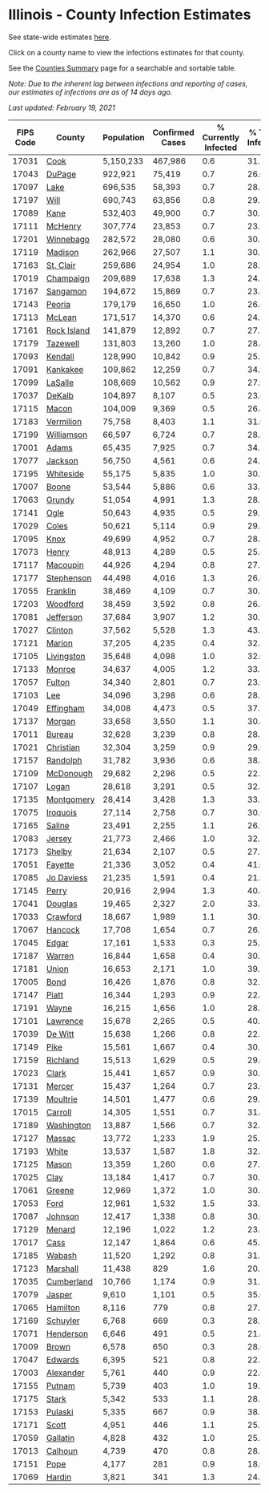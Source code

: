 # Illinois - County Infection Estimates

See state-wide estimates [here](/infections/us-il).

Click on a county name to view the infections estimates for that county.

See the [Counties Summary](/infections/summary-counties) page for a searchable and sortable table.

*Note: Due to the inherent lag between infections and reporting of cases, our estimates of infections are as of 14 days ago.*

*Last updated: February 19, 2021*

|   FIPS Code |                     County |   Population |   Confirmed Cases |   % Currently Infected |   % Total Infected |
|-------------|----------------------------|--------------|-------------------|------------------------|--------------------|
|       17031 |               [Cook](cook) |    5,150,233 |           467,986 |                    0.6 |               31.5 |
|       17043 |           [DuPage](dupage) |      922,921 |            75,419 |                    0.7 |               26.0 |
|       17097 |               [Lake](lake) |      696,535 |            58,393 |                    0.7 |               28.1 |
|       17197 |               [Will](will) |      690,743 |            63,856 |                    0.8 |               29.2 |
|       17089 |               [Kane](kane) |      532,403 |            49,900 |                    0.7 |               30.1 |
|       17111 |         [McHenry](mchenry) |      307,774 |            23,853 |                    0.7 |               23.7 |
|       17201 |     [Winnebago](winnebago) |      282,572 |            28,080 |                    0.6 |               30.5 |
|       17119 |         [Madison](madison) |      262,966 |            27,507 |                    1.1 |               30.2 |
|       17163 |     [St. Clair](st.-clair) |      259,686 |            24,954 |                    1.0 |               28.5 |
|       17019 |     [Champaign](champaign) |      209,689 |            17,638 |                    1.3 |               24.5 |
|       17167 |       [Sangamon](sangamon) |      194,672 |            15,869 |                    0.7 |               23.8 |
|       17143 |           [Peoria](peoria) |      179,179 |            16,650 |                    1.0 |               26.6 |
|       17113 |           [McLean](mclean) |      171,517 |            14,370 |                    0.6 |               24.2 |
|       17161 | [Rock Island](rock-island) |      141,879 |            12,892 |                    0.7 |               27.7 |
|       17179 |       [Tazewell](tazewell) |      131,803 |            13,260 |                    1.0 |               28.4 |
|       17093 |         [Kendall](kendall) |      128,990 |            10,842 |                    0.9 |               25.7 |
|       17091 |       [Kankakee](kankakee) |      109,862 |            12,259 |                    0.7 |               34.9 |
|       17099 |         [LaSalle](lasalle) |      108,669 |            10,562 |                    0.9 |               27.9 |
|       17037 |           [DeKalb](dekalb) |      104,897 |             8,107 |                    0.5 |               23.0 |
|       17115 |             [Macon](macon) |      104,009 |             9,369 |                    0.5 |               26.4 |
|       17183 |     [Vermilion](vermilion) |       75,758 |             8,403 |                    1.1 |               31.0 |
|       17199 |   [Williamson](williamson) |       66,597 |             6,724 |                    0.7 |               28.8 |
|       17001 |             [Adams](adams) |       65,435 |             7,925 |                    0.7 |               34.7 |
|       17077 |         [Jackson](jackson) |       56,750 |             4,561 |                    0.6 |               24.3 |
|       17195 |     [Whiteside](whiteside) |       55,175 |             5,835 |                    1.0 |               30.9 |
|       17007 |             [Boone](boone) |       53,544 |             5,886 |                    0.6 |               33.7 |
|       17063 |           [Grundy](grundy) |       51,054 |             4,991 |                    1.3 |               28.1 |
|       17141 |               [Ogle](ogle) |       50,643 |             4,935 |                    0.5 |               29.1 |
|       17029 |             [Coles](coles) |       50,621 |             5,114 |                    0.9 |               29.3 |
|       17095 |               [Knox](knox) |       49,699 |             4,952 |                    0.7 |               28.8 |
|       17073 |             [Henry](henry) |       48,913 |             4,289 |                    0.5 |               25.6 |
|       17117 |       [Macoupin](macoupin) |       44,926 |             4,294 |                    0.8 |               27.2 |
|       17177 |   [Stephenson](stephenson) |       44,498 |             4,016 |                    1.3 |               26.6 |
|       17055 |       [Franklin](franklin) |       38,469 |             4,109 |                    0.7 |               30.2 |
|       17203 |       [Woodford](woodford) |       38,459 |             3,592 |                    0.8 |               26.4 |
|       17081 |     [Jefferson](jefferson) |       37,684 |             3,907 |                    1.2 |               30.1 |
|       17027 |         [Clinton](clinton) |       37,562 |             5,528 |                    1.3 |               43.5 |
|       17121 |           [Marion](marion) |       37,205 |             4,235 |                    0.4 |               32.8 |
|       17105 |   [Livingston](livingston) |       35,648 |             4,098 |                    1.0 |               32.6 |
|       17133 |           [Monroe](monroe) |       34,637 |             4,005 |                    1.2 |               33.7 |
|       17057 |           [Fulton](fulton) |       34,340 |             2,801 |                    0.7 |               23.0 |
|       17103 |                 [Lee](lee) |       34,096 |             3,298 |                    0.6 |               28.2 |
|       17049 |     [Effingham](effingham) |       34,008 |             4,473 |                    0.5 |               37.7 |
|       17137 |           [Morgan](morgan) |       33,658 |             3,550 |                    1.1 |               30.4 |
|       17011 |           [Bureau](bureau) |       32,628 |             3,239 |                    0.8 |               28.5 |
|       17021 |     [Christian](christian) |       32,304 |             3,259 |                    0.9 |               29.0 |
|       17157 |       [Randolph](randolph) |       31,782 |             3,936 |                    0.6 |               38.4 |
|       17109 |     [McDonough](mcdonough) |       29,682 |             2,296 |                    0.5 |               22.9 |
|       17107 |             [Logan](logan) |       28,618 |             3,291 |                    0.5 |               32.7 |
|       17135 |   [Montgomery](montgomery) |       28,414 |             3,428 |                    1.3 |               33.7 |
|       17075 |       [Iroquois](iroquois) |       27,114 |             2,758 |                    0.7 |               30.6 |
|       17165 |           [Saline](saline) |       23,491 |             2,255 |                    1.1 |               26.9 |
|       17083 |           [Jersey](jersey) |       21,773 |             2,466 |                    1.0 |               32.3 |
|       17173 |           [Shelby](shelby) |       21,634 |             2,107 |                    0.5 |               27.9 |
|       17051 |         [Fayette](fayette) |       21,336 |             3,052 |                    0.4 |               41.0 |
|       17085 |   [Jo Daviess](jo-daviess) |       21,235 |             1,591 |                    0.4 |               21.9 |
|       17145 |             [Perry](perry) |       20,916 |             2,994 |                    1.3 |               40.4 |
|       17041 |         [Douglas](douglas) |       19,465 |             2,327 |                    2.0 |               33.8 |
|       17033 |       [Crawford](crawford) |       18,667 |             1,989 |                    1.1 |               30.0 |
|       17067 |         [Hancock](hancock) |       17,708 |             1,654 |                    0.7 |               26.7 |
|       17045 |             [Edgar](edgar) |       17,161 |             1,533 |                    0.3 |               25.5 |
|       17187 |           [Warren](warren) |       16,844 |             1,658 |                    0.4 |               30.7 |
|       17181 |             [Union](union) |       16,653 |             2,171 |                    1.0 |               39.3 |
|       17005 |               [Bond](bond) |       16,426 |             1,876 |                    0.8 |               32.5 |
|       17147 |             [Piatt](piatt) |       16,344 |             1,293 |                    0.9 |               22.8 |
|       17191 |             [Wayne](wayne) |       16,215 |             1,656 |                    1.0 |               28.8 |
|       17101 |       [Lawrence](lawrence) |       15,678 |             2,265 |                    0.5 |               40.8 |
|       17039 |         [De Witt](de-witt) |       15,638 |             1,266 |                    0.8 |               22.7 |
|       17149 |               [Pike](pike) |       15,561 |             1,667 |                    0.4 |               30.5 |
|       17159 |       [Richland](richland) |       15,513 |             1,629 |                    0.5 |               29.6 |
|       17023 |             [Clark](clark) |       15,441 |             1,657 |                    0.9 |               30.2 |
|       17131 |           [Mercer](mercer) |       15,437 |             1,264 |                    0.7 |               23.6 |
|       17139 |       [Moultrie](moultrie) |       14,501 |             1,477 |                    0.6 |               29.2 |
|       17015 |         [Carroll](carroll) |       14,305 |             1,551 |                    0.7 |               31.4 |
|       17189 |   [Washington](washington) |       13,887 |             1,566 |                    0.7 |               32.1 |
|       17127 |           [Massac](massac) |       13,772 |             1,233 |                    1.9 |               25.1 |
|       17193 |             [White](white) |       13,537 |             1,587 |                    1.8 |               32.3 |
|       17125 |             [Mason](mason) |       13,359 |             1,260 |                    0.6 |               27.2 |
|       17025 |               [Clay](clay) |       13,184 |             1,417 |                    0.7 |               30.5 |
|       17061 |           [Greene](greene) |       12,969 |             1,372 |                    1.0 |               30.2 |
|       17053 |               [Ford](ford) |       12,961 |             1,532 |                    1.5 |               33.8 |
|       17087 |         [Johnson](johnson) |       12,417 |             1,338 |                    0.8 |               30.6 |
|       17129 |           [Menard](menard) |       12,196 |             1,022 |                    1.2 |               23.8 |
|       17017 |               [Cass](cass) |       12,147 |             1,864 |                    0.6 |               45.7 |
|       17185 |           [Wabash](wabash) |       11,520 |             1,292 |                    0.8 |               31.7 |
|       17123 |       [Marshall](marshall) |       11,438 |               829 |                    1.6 |               20.1 |
|       17035 |   [Cumberland](cumberland) |       10,766 |             1,174 |                    0.9 |               31.1 |
|       17079 |           [Jasper](jasper) |        9,610 |             1,101 |                    0.5 |               35.0 |
|       17065 |       [Hamilton](hamilton) |        8,116 |               779 |                    0.8 |               27.1 |
|       17169 |       [Schuyler](schuyler) |        6,768 |               669 |                    0.3 |               28.2 |
|       17071 |     [Henderson](henderson) |        6,646 |               491 |                    0.5 |               21.4 |
|       17009 |             [Brown](brown) |        6,578 |               650 |                    0.3 |               28.0 |
|       17047 |         [Edwards](edwards) |        6,395 |               521 |                    0.8 |               22.7 |
|       17003 |     [Alexander](alexander) |        5,761 |               440 |                    0.9 |               22.0 |
|       17155 |           [Putnam](putnam) |        5,739 |               403 |                    1.0 |               19.7 |
|       17175 |             [Stark](stark) |        5,342 |               533 |                    1.1 |               28.3 |
|       17153 |         [Pulaski](pulaski) |        5,335 |               667 |                    0.9 |               38.7 |
|       17171 |             [Scott](scott) |        4,951 |               446 |                    1.1 |               25.2 |
|       17059 |       [Gallatin](gallatin) |        4,828 |               432 |                    1.0 |               25.3 |
|       17013 |         [Calhoun](calhoun) |        4,739 |               470 |                    0.8 |               28.3 |
|       17151 |               [Pope](pope) |        4,177 |               281 |                    0.9 |               18.6 |
|       17069 |           [Hardin](hardin) |        3,821 |               341 |                    1.3 |               24.8 |